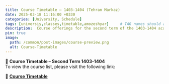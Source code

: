 ```yaml
---
title: Course Timetable – 1403-1404 (Tehran Markaz)
date: 2025-03-18 11:16:00 +0330
categories: [University, Schedule]
tags: [universiy,classes,timetable,amozeshyar]     # TAG names should always be lowercase
description:  Course offerings for the second term of the 1403-1404 academic year for the Computer Engineering group at Tehran Markaz University.
pin: true
image:
  path: /common/post-images/course-preview.png
  alt: Course-Timetable
---
```

📅 **Course Timetable – Second Term 1403-1404**  
To view the course list, please visit the following link:  

🔗 **[Course Timetable](https://abolfazlvahed1.github.io/Course-Timetable)**